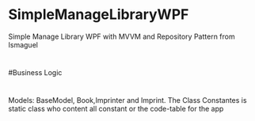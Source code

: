 # SimpleManageLibraryWPF
Simple Manage Library WPF with MVVM and Repository Pattern from Ismaguel

#

#Business Logic
#
Models: BaseModel, Book,Imprinter and Imprint. 
The Class Constantes is static class who content all constant or the code-table for the app
